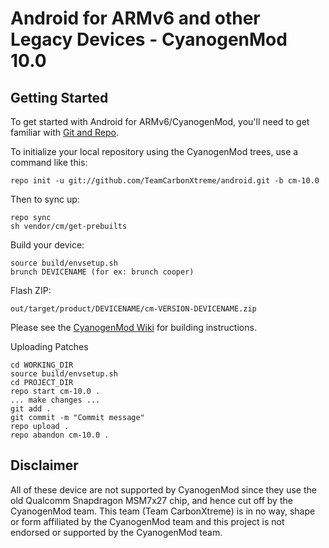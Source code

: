 Android for ARMv6 and other Legacy Devices - CyanogenMod 10.0
===========

Getting Started
---------------

To get started with Android for ARMv6/CyanogenMod, you'll need to get
familiar with [Git and Repo](http://source.android.com/source/developing.html).


To initialize your local repository using the CyanogenMod trees, use a command like this:

    repo init -u git://github.com/TeamCarbonXtreme/android.git -b cm-10.0

Then to sync up:

    repo sync
    sh vendor/cm/get-prebuilts

Build your device:

    source build/envsetup.sh
    brunch DEVICENAME (for ex: brunch cooper)

Flash ZIP:

    out/target/product/DEVICENAME/cm-VERSION-DEVICENAME.zip


Please see the [CyanogenMod Wiki](http://wiki.cyanogenmod.org/) for building instructions.


Uploading Patches

    cd WORKING_DIR
    source build/envsetup.sh
    cd PROJECT_DIR
    repo start cm-10.0 .
    ... make changes ...
    git add .
    git commit -m "Commit message"
    repo upload .
    repo abandon cm-10.0 .


Disclaimer
--------

All of these device are not supported by CyanogenMod since they use the old Qualcomm
Snapdragon MSM7x27 chip, and hence cut off by the CyanogenMod team. This team (Team CarbonXtreme)
is in no way, shape or form affiliated by the CyanogenMod team and this project is not
endorsed or supported by the CyanogenMod team.
